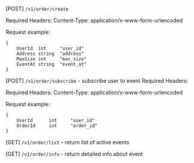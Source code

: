 [POST] `/v1/order/create`

Required Headers:
Content-Type: application/x-www-form-urlencoded

Request example:

```
{
    UserId  int     "user_id"
    Address string  "address"
    MaxSize int     "max_size"
    EventAt string  "event_at"
}
```

[POST]  `/v1/order/subscribe` - subscribe user to event Required Headers:

Required Headers:
Content-Type: application/x-www-form-urlencoded

Request example:

```
{
    UserId      int     "user_id"
    OrderId     int     "order_id"
}
```

[GET] `/v1/order/list` - return list of active events

[GET] `/v1/order/info` - return detailed info about event
